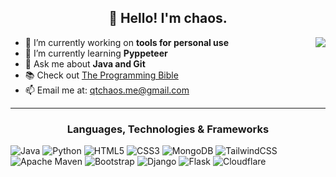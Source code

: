 <h2 align="center">👋 Hello! I'm chaos.</h2>
<!-- <p align="center">
  <a href="https://qtchaos.github.io/portfolio/">Portfolio</a>
</p> -->
<img align="right" src="https://media1.giphy.com/media/13HgwGsXF0aiGY/giphy.gif" />

- 🔭 I’m currently working on **tools for personal use**
- 🌱 I’m currently learning **Pyppeteer**
- 💬 Ask me about **Java and Git**
- 📚 Check out <a href="https://github.com/97-things/97-things-every-programmer-should-know/blob/master/en/SUMMARY.md">The Programming Bible</a>
- 📫 Email me at: qtchaos.me@gmail.com

-------

<h3 align="center">Languages, Technologies & Frameworks</h3>

![Java](https://img.shields.io/badge/Java-%23ED8B00.svg?logo=java&logoColor=white)
![Python](https://img.shields.io/badge/Python-3670A0?logo=python&logoColor=ffdd54)
![HTML5](https://img.shields.io/badge/HTML5-%23E34F26.svg?logo=html5&logoColor=white)
![CSS3](https://img.shields.io/badge/CSS3-%231572B6.svg?logo=css3&logoColor=white)
![MongoDB](https://img.shields.io/badge/MongoDB-%234ea94b.svg?logo=mongodb&logoColor=white)
![TailwindCSS](https://img.shields.io/badge/TailwindCSS-%2338B2AC.svg?logo=tailwind-css&logoColor=white)
![Apache Maven](https://img.shields.io/badge/Apache%20Maven-C71A36?logo=Apache%20Maven&logoColor=white)
![Bootstrap](https://img.shields.io/badge/bootstrap-%23563D7C.svg?logo=bootstrap&logoColor=white)
![Django](https://img.shields.io/badge/django-%23092E20.svg?logo=django&logoColor=white)
![Flask](https://img.shields.io/badge/flask-%23000.svg?logo=flask&logoColor=white)
![Cloudflare](https://img.shields.io/badge/Cloudflare-F38020?logo=Cloudflare&logoColor=white)
<!-- [![wakatime](https://wakatime.com/badge/user/388335e0-bfff-4e5c-a120-484927d9382a.svg)](https://wakatime.com/@388335e0-bfff-4e5c-a120-484927d9382a) -->
<!-- Get your own badges here: https://github.com/Ileriayo/markdown-badges -->

